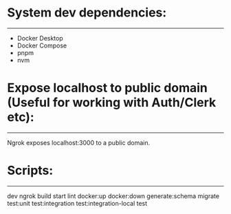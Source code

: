 # System dev dependencies:
--------------------------
- Docker Desktop
- Docker Compose
- pnpm
- nvm

# Expose localhost to public domain (Useful for working with Auth/Clerk etc):
-----------------------------------------------------------------------------
Ngrok exposes localhost:3000 to a public domain.

# Scripts:
----------
dev
ngrok
build
start
lint
docker:up
docker:down
generate:schema
migrate
test:unit
test:integration
test:integration-local
test
